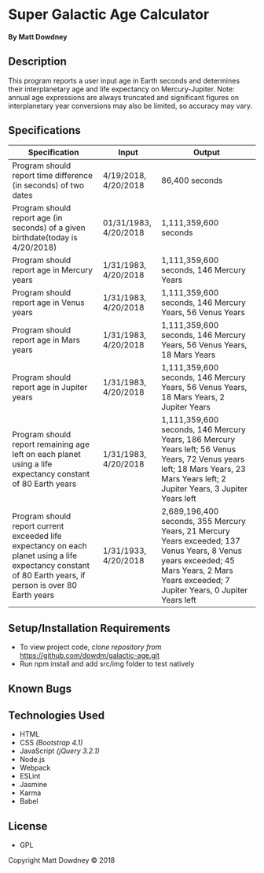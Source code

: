 # **Super Galactic Age Calculator**

#### By Matt Dowdney

## Description
This program reports a user input age in Earth seconds and determines their interplanetary age and life expectancy on Mercury-Jupiter. Note: annual age expressions are always truncated and significant figures on interplanetary year conversions may also be limited, so accuracy may vary.  

## Specifications

| Specification | Input | Output |
| --- | --- | --- |
| Program should report time difference (in seconds) of two dates  | 4/19/2018, 4/20/2018 | 86,400 seconds |
| Program should report age (in seconds) of a given birthdate(today is 4/20/2018) | 01/31/1983, 4/20/2018 | 1,111,359,600 seconds |
| Program should report age in Mercury years | 1/31/1983, 4/20/2018 | 1,111,359,600 seconds, 146 Mercury Years |
| Program should report age in Venus years | 1/31/1983, 4/20/2018 | 1,111,359,600 seconds, 146 Mercury Years, 56 Venus Years  |
| Program should report age in Mars years | 1/31/1983, 4/20/2018| 1,111,359,600 seconds, 146 Mercury Years, 56 Venus Years, 18 Mars Years  |
| Program should report age in Jupiter years | 1/31/1983, 4/20/2018 | 1,111,359,600 seconds, 146 Mercury Years, 56 Venus Years, 18 Mars Years, 2 Jupiter Years |
| Program should report remaining age left on each planet using a life expectancy constant of 80 Earth years   | 1/31/1983, 4/20/2018 | 1,111,359,600 seconds, 146 Mercury Years, 186 Mercury Years left; 56 Venus Years, 72 Venus years left; 18 Mars Years, 23 Mars Years left; 2 Jupiter Years, 3 Jupiter Years left|
| Program should report current exceeded life expectancy on each planet using a life expectancy constant of 80 Earth years, if person is over 80 Earth years | 1/31/1933, 4/20/2018 |  2,689,196,400 seconds, 355 Mercury Years, 21 Mercury Years exceeded; 137 Venus Years, 8 Venus years exceeded; 45 Mars Years, 2 Mars Years exceeded; 7 Jupiter Years, 0 Jupiter Years left|

## Setup/Installation Requirements

* To view project code, _clone repository from_ https://github.com/dowdm/galactic-age.git
* Run npm install and add src/img folder to test natively


## Known Bugs

## Technologies Used

* HTML
* CSS _(Bootstrap 4.1)_
* JavaScript _(jQuery 3.2.1)_
* Node.js
* Webpack
* ESLint
* Jasmine
* Karma
* Babel

## License

* GPL

 Copyright Matt Dowdney © 2018
